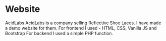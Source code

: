 # Website
AcidLabs
AcidLabs is a company selling Reflective Shoe Laces.
I have made a demo website for them.
For frontend I used - HTML, CSS, Vanilla JS and Bootstrap
For backend I used a simple PHP function.
